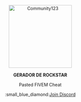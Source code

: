 <p align="center">
  <img src="https://github.com/user-attachments/assets/9416ec29-6096-450f-a7c1-fe8bb3bed646" alt="Community123" width="200" height="200">
</p>

<p align="center">
  <strong>GERADOR DE ROCKSTAR</strong>
</p>

<p align="center">
  Pasted FIVEM Cheat
</p>

<p align="center">
  :small_blue_diamond:<a href="https://discord.gg/jGqDQpeYxZ">Join Discord</a>
</p>
